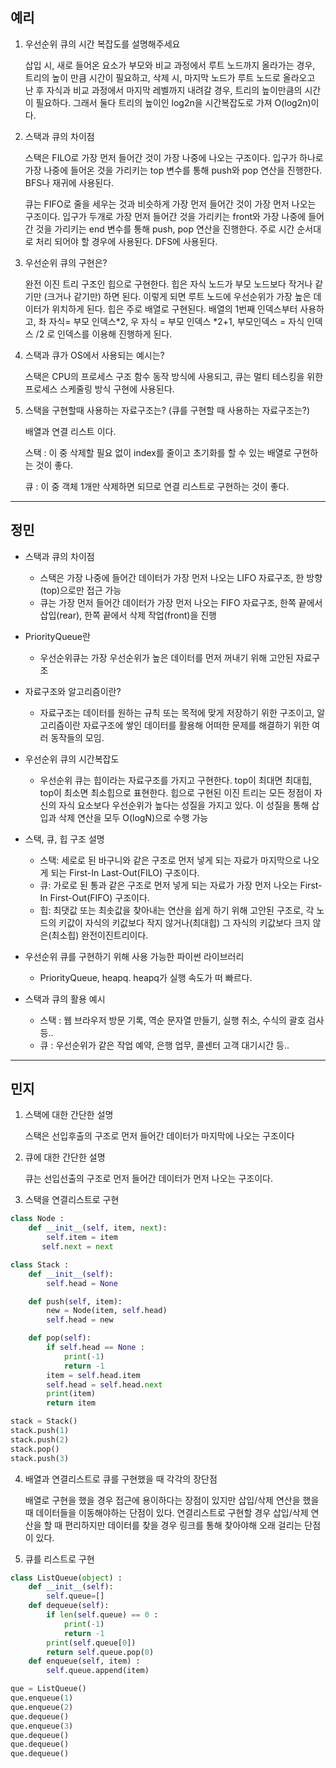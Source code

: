 ## 예리

1. 우선순위 큐의 시간 복잡도를 설명해주세요
    
    삽입 시, 새로 들어온 요소가 부모와 비교 과정에서 루트 노드까지 올라가는 경우, 트리의 높이 만큼 시간이 필요하고, 삭제 시, 마지막 노드가 루트 노드로 올라오고 난 후 자식과 비교 과정에서 마지막 레벨까지 내려갈 경우, 트리의 높이만큼의 시간이 필요하다. 그래서 둘다 트리의 높이인 log2n을 시간복잡도로 가져 O(log2n)이다.
    
2. 스택과 큐의 차이점
    
    스택은 FILO로 가장 먼저 들어간 것이 가장 나중에 나오는 구조이다. 입구가 하나로 가장 나중에 들어온 것을 가리키는 top 변수를 통해 push와 pop 연산을 진행한다. BFS나 재귀에 사용된다.
    
    큐는 FIFO로 줄을 세우는 것과 비슷하게 가장 먼저 들어간 것이 가장 먼저 나오는 구조이다. 입구가 두개로 가장 먼저 들어간 것을 가리키는 front와 가장 나중에 들어간 것을 가리키는 end 변수를 통해 push, pop 연산을 진행한다. 주로 시간 순서대로 처리 되어야 할 경우에 사용된다. DFS에 사용된다.
    
3. 우선순위 큐의 구현은?
    
    완전 이진 트리 구조인 힙으로 구현한다. 힙은 자식 노드가 부모 노드보다 작거나 같기만 (크거나 같기만) 하면 된다. 이렇게 되면 루트 노드에 우선순위가 가장 높은 데이터가 위치하게 된다. 힙은 주로 배열로 구현된다. 배열의 1번째 인덱스부터 사용하고, 좌 자식= 부모 인덱스*2, 우 자식 = 부모 인덱스 *2+1, 부모인덱스 = 자식 인덱스 /2 로 인덱스를 이용해 진행하게 된다.
    
4. 스택과 큐가 OS에서 사용되는 예시는?
    
    스택은 CPU의 프로세스 구조 함수 동작 방식에 사용되고, 큐는 멀티 테스킹을 위한 프로세스 스케줄링 방식 구현에 사용된다.
    
5. 스택을 구현할때 사용하는 자료구조는? (큐를 구현할 때 사용하는 자료구조는?)
    
    배열과 연결 리스트 이다. 
    
    스택 : 이 중 삭제할 필요 없이 index를 줄이고 초기화를 할 수 있는 배열로 구현하는 것이 좋다. 
    
    큐 : 이 중 객체 1개만 삭제하면 되므로 연결 리스트로 구현하는 것이 좋다.
---
## 정민
- 스택과 큐의 차이점
    - 스택은 가장 나중에 들어간 데이터가 가장 먼저 나오는 LIFO 자료구조, 한 방향(top)으로만 접근 가능
    - 큐는 가장 먼저 들어간 데이터가 가장 먼저 나오는 FIFO 자료구조, 한쪽 끝에서 삽입(rear), 한쪽 끝에서 삭제 작업(front)을 진행
- PriorityQueue란
    - 우선순위큐는 가장 우선순위가 높은 데이터를 먼저 꺼내기 위해 고안된 자료구조
- 자료구조와 알고리즘이란?
    - 자료구조는 데이터를 원하는 규칙 또는 목적에 맞게 저장하기 위한 구조이고, 알고리즘이란 자료구조에 쌓인 데이터를 활용해 어떠한 문제를 해결하기 위한 여러 동작들의 모임.
- 우선순위 큐의 시간복잡도
    - 우선순위 큐는 힙이라는 자료구조를 가지고 구현한다. top이 최대면 최대힙, top이 최소면 최소힙으로 표현한다. 힙으로 구현된 이진 트리는 모든 정점이 자신의 자식 요소보다 우선순위가 높다는 성질을 가지고 있다. 이 성질을 통해 삽입과 삭제 연산을 모두 O(logN)으로 수행 가능
- 스택, 큐, 힙 구조 설명
    - 스택: 세로로 된 바구니와 같은 구조로 먼저 넣게 되는 자료가 마지막으로 나오게 되는 First-In Last-Out(FILO) 구조이다.
    - 큐: 가로로 된 통과 같은 구조로 먼저 넣게 되는 자료가 가장 먼저 나오는 First-In First-Out(FIFO) 구조이다.
    - 힙: 최댓값 또는 최솟값을 찾아내는 연산을 쉽게 하기 위해 고안된 구조로, 각 노드의 키값이 자식의 키값보다 작지 않거나(최대힙) 그 자식의 키값보다 크지 않은(최소힙) 완전이진트리이다.
- 우선순위 큐를 구현하기 위해 사용 가능한 파이썬 라이브러리
    - PriorityQueue, heapq. heapq가 실행 속도가 떠 빠르다.
    
- 스택과 큐의 활용 예시
    - 스택 : 웹 브라우저 방문 기록, 역순 문자열 만들기, 실행 취소, 수식의 괄호 검사 등..
    - 큐 : 우선순위가 같은 작업 예약, 은행 업무, 콜센터 고객 대기시간 등..
---
## 민지
1.   스택에 대한 간단한 설명

     스택은 선입후출의 구조로 먼저 들어간 데이터가 마지막에 나오는 구조이다

2.   큐에 대한 간단한 설명

     큐는 선입선출의 구조로 먼저 들어간 데이터가 먼저 나오는 구조이다.

3.   스택을 연결리스트로 구현
```python
class Node :
    def __init__(self, item, next):
        self.item = item
       self.next = next

class Stack :
    def __init__(self):
        self.head = None

    def push(self, item):
        new = Node(item, self.head)
        self.head = new

    def pop(self):
        if self.head == None :
            print(-1)
            return -1
        item = self.head.item
        self.head = self.head.next
        print(item)
        return item

stack = Stack()
stack.push(1)
stack.push(2)
stack.pop()
stack.push(3)
```

4.   배열과 연결리스트로 큐를 구현했을 때 각각의 장단점

     배열로 구현을 했을 경우 접근에 용이하다는 장점이 있지만 삽입/삭제 연산을 했을 때 데이터들을 이동해야하는 단점이 있다. 연결리스트로 구현할 경우 삽입/삭제 연산을 할 때 편리하지만 데이터를 찾을 경우 링크를 통해 찾아야해 오래 걸리는 단점이 있다.

5.   큐를 리스트로 구현

```python
class ListQueue(object) :
    def __init__(self):
        self.queue=[]
    def dequeue(self):
        if len(self.queue) == 0 :
            print(-1)
            return -1
        print(self.queue[0])
        return self.queue.pop(0)
    def enqueue(self, item) :
        self.queue.append(item)

que = ListQueue()
que.enqueue(1)
que.enqueue(2)
que.dequeue()
que.enqueue(3)
que.dequeue()
que.dequeue()
que.dequeue()
```
